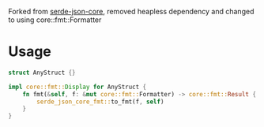 Forked from [serde-json-core](serde-json-core),
removed heapless dependency and changed to using core::fmt::Formatter

[serde-json-core]: https://github.com/rust-embedded-community/serde-json-core/network

Usage
=====

```rust
struct AnyStruct {}

impl core::fmt::Display for AnyStruct {
    fn fmt(&self, f: &mut core::fmt::Formatter) -> core::fmt::Result {
        serde_json_core_fmt::to_fmt(f, self)
    }
}
```
